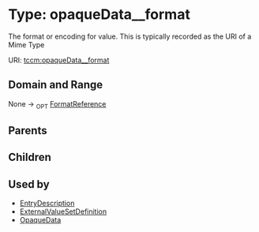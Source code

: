 
# Type: opaqueData__format


The format or encoding for value. This is typically recorded as the URI of a Mime Type

URI: [tccm:opaqueData__format](https://hotecosystem.org/tccm/opaqueData__format)


## Domain and Range

None ->  <sub>OPT</sub> [FormatReference](FormatReference.md)

## Parents


## Children


## Used by

 * [EntryDescription](EntryDescription.md)
 * [ExternalValueSetDefinition](ExternalValueSetDefinition.md)
 * [OpaqueData](OpaqueData.md)
